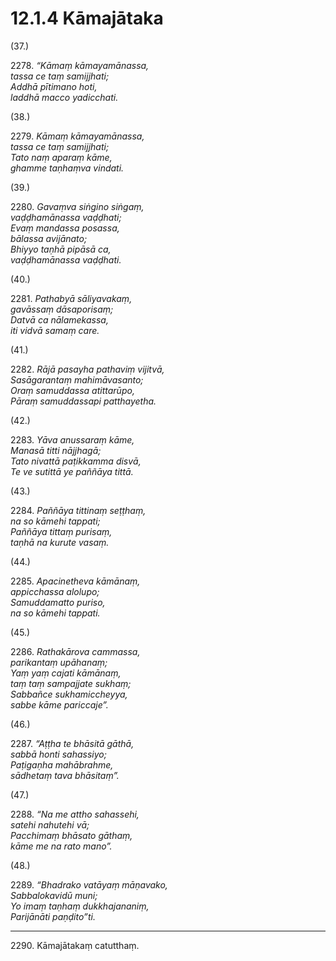 

# 12.1.4 Kāmajātaka




(37.)

2278\. _“Kāmaṃ kāmayamānassa,_  
_tassa ce taṃ samijjhati;_  
_Addhā pītimano hoti,_  
_laddhā macco yadicchati._  


(38.)

2279\. _Kāmaṃ kāmayamānassa,_  
_tassa ce taṃ samijjhati;_  
_Tato naṃ aparaṃ kāme,_  
_ghamme taṇhaṃva vindati._  


(39.)

2280\. _Gavaṃva siṅgino siṅgaṃ,_  
_vaḍḍhamānassa vaḍḍhati;_  
_Evaṃ mandassa posassa,_  
_bālassa avijānato;_  
_Bhiyyo taṇhā pipāsā ca,_  
_vaḍḍhamānassa vaḍḍhati._  


(40.)

2281\. _Pathabyā sāliyavakaṃ,_  
_gavāssaṃ dāsaporisaṃ;_  
_Datvā ca nālamekassa,_  
_iti vidvā samaṃ care._  


(41.)

2282\. _Rājā pasayha pathaviṃ vijitvā,_  
_Sasāgarantaṃ mahimāvasanto;_  
_Oraṃ samuddassa atittarūpo,_  
_Pāraṃ samuddassapi patthayetha._  


(42.)

2283\. _Yāva anussaraṃ kāme,_  
_Manasā titti nājjhagā;_  
_Tato nivattā paṭikkamma disvā,_  
_Te ve sutittā ye paññāya tittā._  


(43.)

2284\. _Paññāya tittinaṃ seṭṭhaṃ,_  
_na so kāmehi tappati;_  
_Paññāya tittaṃ purisaṃ,_  
_taṇhā na kurute vasaṃ._  


(44.)

2285\. _Apacinetheva kāmānaṃ,_  
_appicchassa alolupo;_  
_Samuddamatto puriso,_  
_na so kāmehi tappati._  


(45.)

2286\. _Rathakārova cammassa,_  
_parikantaṃ upāhanaṃ;_  
_Yaṃ yaṃ cajati kāmānaṃ,_  
_taṃ taṃ sampajjate sukhaṃ;_  
_Sabbañce sukhamiccheyya,_  
_sabbe kāme pariccaje”._  


(46.)

2287\. _“Aṭṭha te bhāsitā gāthā,_  
_sabbā honti sahassiyo;_  
_Paṭigaṇha mahābrahme,_  
_sādhetaṃ tava bhāsitaṃ”._  


(47.)

2288\. _“Na me attho sahassehi,_  
_satehi nahutehi vā;_  
_Pacchimaṃ bhāsato gāthaṃ,_  
_kāme me na rato mano”._  


(48.)

2289\. _“Bhadrako vatāyaṃ māṇavako,_  
_Sabbalokavidū muni;_  
_Yo imaṃ taṇhaṃ dukkhajananiṃ,_  
_Parijānāti paṇḍito”ti._  


---

2290\. Kāmajātakaṃ catutthaṃ.





